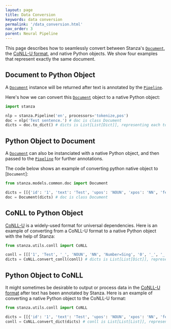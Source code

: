 ```yaml
---
layout: page
title: Data Conversion
keywords: data conversion
permalink: '/data_conversion.html'
nav_order: 3
parent: Neural Pipeline
---
```


This page describes how to seamlessly convert between Stanza's [`Document`](data_objects.md#document), the [CoNLL-U format](https://universaldependencies.org/format.html), and native Python objects. We show four examples that represent exactly the same document.

## Document to Python Object

A [`Document`](data_objects.md#document) instance will be returned after text is annotated by the [`Pipeline`](data_objects.md#pipeline).

Here's how we can convert this [`Document`](data_objects.md#document) object to a native Python object:

```python
import stanza

nlp = stanza.Pipeline('en', processors='tokenize,pos')
doc = nlp('Test sentence.') # doc is class Document
dicts = doc.to_dict() # dicts is List[List[Dict]], representing each token / word in each sentence in the document
```

## Python Object to Document

A [`Document`](data_objects.md#document) can also be instanciated with a native Python object, and then passed to the [`Pipeline`](data_objects.md#pipeline) for further annotations.

The code below shows an example of converting python native object to [`Document`]:

```python
from stanza.models.common.doc import Document

dicts = [[{'id': '1', 'text': 'Test', 'upos': 'NOUN', 'xpos': 'NN', 'feats': 'Number=Sing', 'misc': 'start_char=0|end_char=4'}, {'id': '2', 'text': 'sentence', 'upos': 'NOUN', 'xpos': 'NN', 'feats': 'Number=Sing', 'misc': 'start_char=5|end_char=13'}, {'id': '3', 'text': '.', 'upos': 'PUNCT', 'xpos': '.', 'misc': 'start_char=13|end_char=14'}]] # dicts is List[List[Dict]], representing each token / word in each sentence in the document
doc = Document(dicts) # doc is class Document
```

## CoNLL to Python Object

[CoNLL-U](https://universaldependencies.org/format.html) is a widely-used format for universal dependencies.
Here is an example of converting from a CoNLL-U format to a native Python object with the help of Stanza:

```python
from stanza.utils.conll import CoNLL

conll = [[['1', 'Test', '_', 'NOUN', 'NN', 'Number=Sing', '0', '_', '_', 'start_char=0|end_char=4'], ['2', 'sentence', '_', 'NOUN', 'NN', 'Number=Sing', '1', '_', '_', 'start_char=5|end_char=13'], ['3', '.', '_', 'PUNCT', '.', '_', '2', '_', '_', 'start_char=13|end_char=14']]] # conll is List[List[List]], representing each token / word in each sentence in the document
dicts = CoNLL.convert_conll(conll) # dicts is List[List[Dict]], representing each token / word in each sentence in the document
```

## Python Object to CoNLL

It might sometimes be desirable to output or process data in the [CoNLL-U format](https://universaldependencies.org/format.html) after text has been annotated by Stanza. Here is an example of converting a native Python object to the CoNLL-U format:

```python
from stanza.utils.conll import CoNLL

dicts = [[{'id': '1', 'text': 'Test', 'upos': 'NOUN', 'xpos': 'NN', 'feats': 'Number=Sing', 'misc': 'start_char=0|end_char=4'}, {'id': '2', 'text': 'sentence', 'upos': 'NOUN', 'xpos': 'NN', 'feats': 'Number=Sing', 'misc': 'start_char=5|end_char=13'}, {'id': '3', 'text': '.', 'upos': 'PUNCT', 'xpos': '.', 'misc': 'start_char=13|end_char=14'}]] # dicts is List[List[Dict]], representing each token / word in each sentence in the document
conll = CoNLL.convert_dict(dicts) # conll is List[List[List]], representing each token / word in each sentence in the document
```
